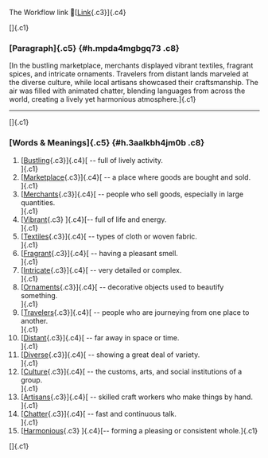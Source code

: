 The Workflow link
👏[[Link](https://www.google.com/url?q=http://www.google.com&sa=D&source=editors&ust=1759102861914369&usg=AOvVaw2GGos_GrNVtP2WJJBtVCp-){.c3}]{.c4}

[]{.c1}

### [Paragraph]{.c5} {#h.mpda4mgbgq73 .c8}

[In the bustling marketplace, merchants displayed vibrant textiles,
fragrant spices, and intricate ornaments. Travelers from distant lands
marveled at the diverse culture, while local artisans showcased their
craftsmanship. The air was filled with animated chatter, blending
languages from across the world, creating a lively yet harmonious
atmosphere.]{.c1}

------------------------------------------------------------------------

[]{.c1}

### [Words & Meanings]{.c5} {#h.3aalkbh4jm0b .c8}

1.  [[Bustling](https://www.google.com/url?q=http://www.google.com&sa=D&source=editors&ust=1759102861915413&usg=AOvVaw2oHMY5Tq4XZ4HDCh2UV7fu){.c3}]{.c4}[ --
    full of lively activity.\
    ]{.c1}
2.  [[Marketplace](https://www.google.com/url?q=http://www.google.com&sa=D&source=editors&ust=1759102861915612&usg=AOvVaw3R8A6KULCuuZzZny0O6QKk){.c3}]{.c4}[ --
    a place where goods are bought and sold.\
    ]{.c1}
3.  [[Merchants](https://www.google.com/url?q=http://www.google.com&sa=D&source=editors&ust=1759102861915787&usg=AOvVaw2yDHrK0KhYgoDST1Kr3KvM){.c3}]{.c4}[ --
    people who sell goods, especially in large quantities.\
    ]{.c1}
4.  [[Vibrant](https://www.google.com/url?q=http://www.google.com&sa=D&source=editors&ust=1759102861915943&usg=AOvVaw3NlLpgm5Xx4Nl2ugPChfIe){.c3}
    ]{.c4}[-- full of life and energy.\
    ]{.c1}
5.  [[Textiles](https://www.google.com/url?q=http://www.google.com&sa=D&source=editors&ust=1759102861916110&usg=AOvVaw3H2YvR_-1w5k9s-uyUQA8n){.c3}]{.c4}[ --
    types of cloth or woven fabric.\
    ]{.c1}
6.  [[Fragrant](https://www.google.com/url?q=http://www.google.com&sa=D&source=editors&ust=1759102861916339&usg=AOvVaw3QYGD0X0ztR0zHLueUVfOd){.c3}]{.c4}[ --
    having a pleasant smell.\
    ]{.c1}
7.  [[Intricate](https://www.google.com/url?q=http://www.google.com&sa=D&source=editors&ust=1759102861916500&usg=AOvVaw1ApwnoxCx1Gv3Ex3D4VSdG){.c3}]{.c4}[ --
    very detailed or complex.\
    ]{.c1}
8.  [[Ornaments](https://www.google.com/url?q=http://www.google.com&sa=D&source=editors&ust=1759102861916735&usg=AOvVaw0CIAofGX_ICB9GVnj-aufG){.c3}]{.c4}[ --
    decorative objects used to beautify something.\
    ]{.c1}
9.  [[Travelers](https://www.google.com/url?q=http://www.google.com&sa=D&source=editors&ust=1759102861917011&usg=AOvVaw1vnLcOmXGY9mntBP6GVu56){.c3}]{.c4}[ --
    people who are journeying from one place to another.\
    ]{.c1}
10. [[Distant](https://www.google.com/url?q=http://www.google.com&sa=D&source=editors&ust=1759102861917204&usg=AOvVaw0NGFuJZ6_70HCQAirqTk62){.c3}]{.c4}[ --
    far away in space or time.\
    ]{.c1}
11. [[Diverse](https://www.google.com/url?q=http://www.google.com&sa=D&source=editors&ust=1759102861917385&usg=AOvVaw1Hj1rVVPDb2s8kyh_rcPmX){.c3}]{.c4}[ --
    showing a great deal of variety.\
    ]{.c1}
12. [[Culture](https://www.google.com/url?q=http://www.google.com&sa=D&source=editors&ust=1759102861917548&usg=AOvVaw0OmHFlKIzpnp9Zp022GQ-b){.c3}]{.c4}[ --
    the customs, arts, and social institutions of a group.\
    ]{.c1}
13. [[Artisans](https://www.google.com/url?q=http://www.google.com&sa=D&source=editors&ust=1759102861917701&usg=AOvVaw39SGikhNkCsofN0SbvJqmh){.c3}]{.c4}[ --
    skilled craft workers who make things by hand.\
    ]{.c1}
14. [[Chatter](https://www.google.com/url?q=http://www.google.com&sa=D&source=editors&ust=1759102861917843&usg=AOvVaw3KBxgiok2biw940Q7y7F3N){.c3}]{.c4}[ --
    fast and continuous talk.\
    ]{.c1}
15. [[Harmonious](https://www.google.com/url?q=http://www.google.com&sa=D&source=editors&ust=1759102861917969&usg=AOvVaw2xXeOicEz68dpgSLcTcpd9){.c3}
    ]{.c4}[-- forming a pleasing or consistent whole.]{.c1}

[]{.c1}
